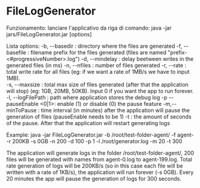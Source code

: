 # FileLogGenerator

Funzionamento: 
lanciare l'applicativo da riga di comando: java -jar jars/FileLogGenerator.jar [options]

Lista options:
 -b, --basedir <arg>: directory where the files are generated
 -f, --basefile <arg>: filename prefix for the files generated (files are named "prefix-<#progressiveNumber>.log")
 -d, --mindelay <arg>: delay beetween writes in the generated files (in ms)
 -n, --nfiles <arg>: number of files generated
 -r, --rate <arg>: total write rate for all files (eg: if we want a rate of 1MB/s we have to input 1MB).  
 -s, --maxsize <arg>: total max size of files generated (after that the application will stop) (eg: 1GB, 20MB, 50KB). Input 0 if you want the app to run forever.
 -l, --logFilePath <arg>: path where application stores the debug log
 -p --pauseEnable <0|1>: enable (1) or disable (0) the pause feature
 -m,--minToPause <arg>: time interval (in minutes) after the application will pause the generation of files (pauseEnable needs to be 1)
 -t <arg>: the amount of seconds of the pause. After that the application will restart generating logs

Example:
java -jar FileLogGenerator.jar -b /root/test-folder-agent/ -f agent- -r 200KB -s 0GB -n 200 -d 100 -p 1 -l /root/generator.log -m 20 -t 300

The application will generate logs in the folder /root/test-folder-agent/, 200 files will be generated with names from agent-0.log to agent-199.log. Total rate generation of logs will be 200KB/s (so in this case each file will be written with a rate of 1KB/s), the application will run forever (-s 0GB). Every 20 minutes the app will pause the generation of logs for 300 seconds.
